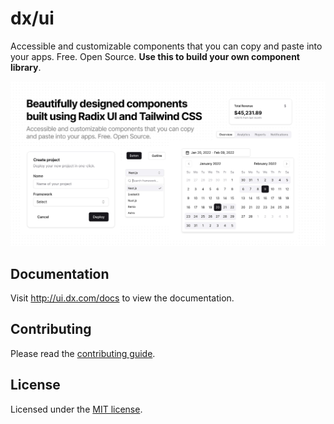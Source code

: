 # dx/ui

Accessible and customizable components that you can copy and paste into your apps. Free. Open Source. **Use this to build your own component library**.

![hero](apps/www/public/og.jpg)

## Documentation

Visit http://ui.dx.com/docs to view the documentation.

## Contributing

Please read the [contributing guide](/CONTRIBUTING.md).

## License

Licensed under the [MIT license](https://github.com/dx/ui/blob/main/LICENSE.md).
